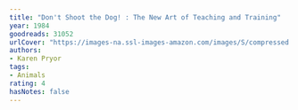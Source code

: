 ```yaml
---
title: "Don't Shoot the Dog! : The New Art of Teaching and Training"
year: 1984
goodreads: 31052
urlCover: "https://images-na.ssl-images-amazon.com/images/S/compressed.photo.goodreads.com/books/1388195404i/31052.jpg"
authors:
- Karen Pryor
tags:
- Animals
rating: 4
hasNotes: false
---
```

